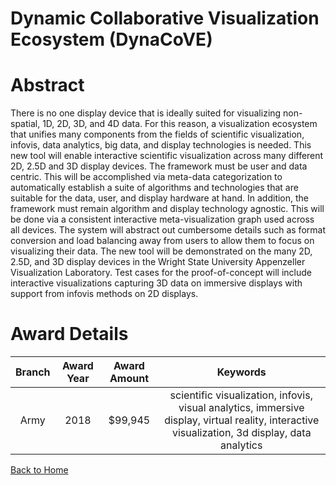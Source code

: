 
Dynamic Collaborative Visualization Ecosystem (DynaCoVE)
========================================================

# Abstract


There is no one display device that is ideally suited for visualizing non-spatial, 1D, 2D, 3D, and 4D data. For this reason, a visualization ecosystem that unifies many components from the fields of scientific visualization, infovis, data analytics, big data, and display technologies is needed. This new tool will enable interactive scientific visualization across many different 2D, 2.5D and 3D display devices. The framework must be user and data centric. This will be accomplished via meta-data categorization to automatically establish a suite of algorithms and technologies that are suitable for the data, user, and display hardware at hand. In addition, the framework must remain algorithm and display technology agnostic. This will be done via a consistent interactive meta-visualization graph used across all devices. The system will abstract out cumbersome details such as format conversion and load balancing away from users to allow them to focus on visualizing their data. The new tool will be demonstrated on the many 2D, 2.5D, and 3D display devices in the Wright State University Appenzeller Visualization Laboratory. Test cases for the proof-of-concept will include interactive visualizations capturing 3D data on immersive displays with support from infovis methods on 2D displays.  

# Award Details

|Branch|Award Year|Award Amount|Keywords|
| :---: | :---: | :---: | :---: |
|Army|2018|$99,945|scientific visualization, infovis, visual analytics, immersive display, virtual reality, interactive visualization, 3d display, data analytics|
  
  


[Back to Home](https://github.com/chrischow/dod_sbir_awards/Reports/CC/#1015)